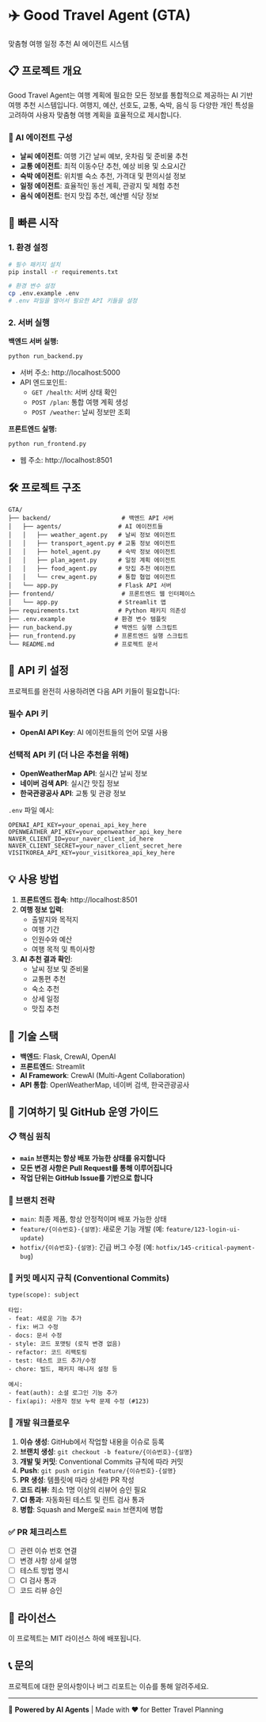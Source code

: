 # ✈️ Good Travel Agent (GTA)

맞춤형 여행 일정 추천 AI 에이전트 시스템

## 📋 프로젝트 개요

Good Travel Agent는 여행 계획에 필요한 모든 정보를 통합적으로 제공하는 AI 기반 여행 추천 시스템입니다. 여행지, 예산, 선호도, 교통, 숙박, 음식 등 다양한 개인 특성을 고려하여 사용자 맞춤형 여행 계획을 효율적으로 제시합니다.

### 🤖 AI 에이전트 구성

- **날씨 에이전트**: 여행 기간 날씨 예보, 옷차림 및 준비물 추천
- **교통 에이전트**: 최적 이동수단 추천, 예상 비용 및 소요시간
- **숙박 에이전트**: 위치별 숙소 추천, 가격대 및 편의시설 정보
- **일정 에이전트**: 효율적인 동선 계획, 관광지 및 체험 추천
- **음식 에이전트**: 현지 맛집 추천, 예산별 식당 정보

## 🚀 빠른 시작

### 1. 환경 설정

```bash
# 필수 패키지 설치
pip install -r requirements.txt

# 환경 변수 설정
cp .env.example .env
# .env 파일을 열어서 필요한 API 키들을 설정
```

### 2. 서버 실행

**백엔드 서버 실행:**
```bash
python run_backend.py
```
- 서버 주소: http://localhost:5000
- API 엔드포인트:
  - `GET /health`: 서버 상태 확인
  - `POST /plan`: 통합 여행 계획 생성
  - `POST /weather`: 날씨 정보만 조회

**프론트엔드 실행:**
```bash
python run_frontend.py
```
- 웹 주소: http://localhost:8501

## 🛠️ 프로젝트 구조

```
GTA/
├── backend/                    # 백엔드 API 서버
│   ├── agents/                # AI 에이전트들
│   │   ├── weather_agent.py   # 날씨 정보 에이전트
│   │   ├── transport_agent.py # 교통 정보 에이전트
│   │   ├── hotel_agent.py     # 숙박 정보 에이전트
│   │   ├── plan_agent.py      # 일정 계획 에이전트
│   │   ├── food_agent.py      # 맛집 추천 에이전트
│   │   └── crew_agent.py      # 통합 협업 에이전트
│   └── app.py                 # Flask API 서버
├── frontend/                   # 프론트엔드 웹 인터페이스
│   └── app.py                 # Streamlit 앱
├── requirements.txt           # Python 패키지 의존성
├── .env.example              # 환경 변수 템플릿
├── run_backend.py            # 백엔드 실행 스크립트
├── run_frontend.py           # 프론트엔드 실행 스크립트
└── README.md                 # 프로젝트 문서
```

## 🔧 API 키 설정

프로젝트를 완전히 사용하려면 다음 API 키들이 필요합니다:

### 필수 API 키
- **OpenAI API Key**: AI 에이전트들의 언어 모델 사용

### 선택적 API 키 (더 나은 추천을 위해)
- **OpenWeatherMap API**: 실시간 날씨 정보
- **네이버 검색 API**: 실시간 맛집 정보
- **한국관광공사 API**: 교통 및 관광 정보

`.env` 파일 예시:
```env
OPENAI_API_KEY=your_openai_api_key_here
OPENWEATHER_API_KEY=your_openweather_api_key_here
NAVER_CLIENT_ID=your_naver_client_id_here
NAVER_CLIENT_SECRET=your_naver_client_secret_here
VISITKOREA_API_KEY=your_visitkorea_api_key_here
```

## 💡 사용 방법

1. **프론트엔드 접속**: http://localhost:8501
2. **여행 정보 입력**:
   - 출발지와 목적지
   - 여행 기간
   - 인원수와 예산
   - 여행 목적 및 특이사항
3. **AI 추천 결과 확인**:
   - 날씨 정보 및 준비물
   - 교통편 추천
   - 숙소 추천
   - 상세 일정
   - 맛집 추천

## 🔬 기술 스택

- **백엔드**: Flask, CrewAI, OpenAI
- **프론트엔드**: Streamlit
- **AI Framework**: CrewAI (Multi-Agent Collaboration)
- **API 통합**: OpenWeatherMap, 네이버 검색, 한국관광공사

## 🤝 기여하기 및 GitHub 운영 가이드

### 📋 핵심 원칙
- **`main` 브랜치는 항상 배포 가능한 상태를 유지합니다**
- **모든 변경 사항은 Pull Request를 통해 이루어집니다**
- **작업 단위는 GitHub Issue를 기반으로 합니다**

### 🌿 브랜치 전략
- `main`: 최종 제품, 항상 안정적이며 배포 가능한 상태
- `feature/{이슈번호}-{설명}`: 새로운 기능 개발 (예: `feature/123-login-ui-update`)
- `hotfix/{이슈번호}-{설명}`: 긴급 버그 수정 (예: `hotfix/145-critical-payment-bug`)

### 📝 커밋 메시지 규칙 (Conventional Commits)
```
type(scope): subject

타입:
- feat: 새로운 기능 추가
- fix: 버그 수정  
- docs: 문서 수정
- style: 코드 포맷팅 (로직 변경 없음)
- refactor: 코드 리팩토링
- test: 테스트 코드 추가/수정
- chore: 빌드, 패키지 매니저 설정 등

예시:
- feat(auth): 소셜 로그인 기능 추가
- fix(api): 사용자 정보 누락 문제 수정 (#123)
```

### 🔄 개발 워크플로우
1. **이슈 생성**: GitHub에서 작업할 내용을 이슈로 등록
2. **브랜치 생성**: `git checkout -b feature/{이슈번호}-{설명}`
3. **개발 및 커밋**: Conventional Commits 규칙에 따라 커밋
4. **Push**: `git push origin feature/{이슈번호}-{설명}`
5. **PR 생성**: 템플릿에 따라 상세한 PR 작성
6. **코드 리뷰**: 최소 1명 이상의 리뷰어 승인 필요
7. **CI 통과**: 자동화된 테스트 및 린트 검사 통과
8. **병합**: Squash and Merge로 `main` 브랜치에 병합

### ✅ PR 체크리스트
- [ ] 관련 이슈 번호 연결
- [ ] 변경 사항 상세 설명
- [ ] 테스트 방법 명시
- [ ] CI 검사 통과
- [ ] 코드 리뷰 승인

## 📄 라이선스

이 프로젝트는 MIT 라이선스 하에 배포됩니다.

## 📞 문의

프로젝트에 대한 문의사항이나 버그 리포트는 이슈를 통해 알려주세요.

---
🤖 **Powered by AI Agents** | Made with ❤️ for Better Travel Planning